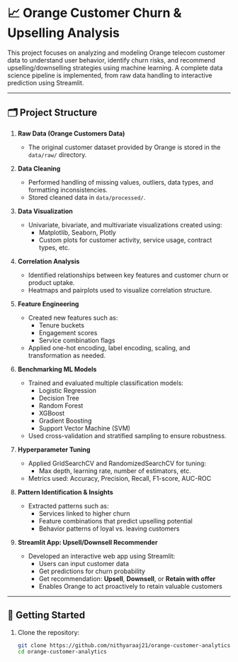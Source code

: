 # 📈 Orange Customer Churn & Upselling Analysis

This project focuses on analyzing and modeling Orange telecom customer data to understand user behavior, identify churn risks, and recommend upselling/downselling strategies using machine learning. A complete data science pipeline is implemented, from raw data handling to interactive prediction using Streamlit.

---

## 🗂️ Project Structure

1. **Raw Data (Orange Customers Data)**  
   - The original customer dataset provided by Orange is stored in the `data/raw/` directory.

2. **Data Cleaning**  
   - Performed handling of missing values, outliers, data types, and formatting inconsistencies.
   - Stored cleaned data in `data/processed/`.

3. **Data Visualization**  
   - Univariate, bivariate, and multivariate visualizations created using:
     - Matplotlib, Seaborn, Plotly
     - Custom plots for customer activity, service usage, contract types, etc.

4. **Correlation Analysis**  
   - Identified relationships between key features and customer churn or product uptake.
   - Heatmaps and pairplots used to visualize correlation structure.

5. **Feature Engineering**  
   - Created new features such as:
     - Tenure buckets
     - Engagement scores
     - Service combination flags
   - Applied one-hot encoding, label encoding, scaling, and transformation as needed.

6. **Benchmarking ML Models**  
   - Trained and evaluated multiple classification models:
     - Logistic Regression
     - Decision Tree
     - Random Forest
     - XGBoost
     - Gradient Boosting
     - Support Vector Machine (SVM)
   - Used cross-validation and stratified sampling to ensure robustness.

7. **Hyperparameter Tuning**  
   - Applied GridSearchCV and RandomizedSearchCV for tuning:
     - Max depth, learning rate, number of estimators, etc.
   - Metrics used: Accuracy, Precision, Recall, F1-score, AUC-ROC

8. **Pattern Identification & Insights**  
   - Extracted patterns such as:
     - Services linked to higher churn
     - Feature combinations that predict upselling potential
     - Behavior patterns of loyal vs. leaving customers

9. **Streamlit App: Upsell/Downsell Recommender**  
   - Developed an interactive web app using Streamlit:
     - Users can input customer data
     - Get predictions for churn probability
     - Get recommendation: **Upsell**, **Downsell**, or **Retain with offer**
     - Enables Orange to act proactively to retain valuable customers

---
## 🚀 Getting Started

1. Clone the repository:
   ```bash
   git clone https://github.com/nithyaraaj21/orange-customer-analytics.git
   cd orange-customer-analytics